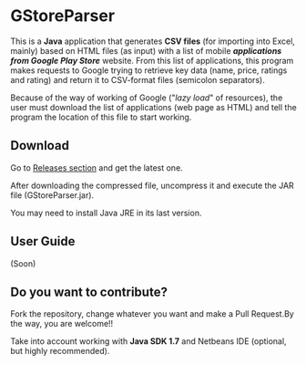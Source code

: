 # GStoreParser
This is a **Java** application that generates **CSV files** (for importing into Excel, mainly) based on HTML files (as input) with a list of mobile ***applications from Google Play Store*** website. From this list of applications, this program makes requests to Google trying to retrieve key data (name, price, ratings and rating) and return it to CSV-format files (semicolon separators).

Because of the way of working of Google ("*lazy load*" of resources), the user must download the list of applications (web page as HTML) and tell the program the location of this file to start working.

## Download
Go to [Releases section](https://github.com/sergio-caro/GStoreParser/releases) and get the latest one.

After downloading the compressed file, uncompress it and execute the JAR file (GStoreParser.jar).

You may need to install Java JRE in its last version.

## User Guide
(Soon)

## Do you want to contribute?
Fork the repository, change whatever you want and make a Pull Request.By the way, you are welcome!!

Take into account working with **Java SDK 1.7** and Netbeans IDE (optional, but highly recommended).
